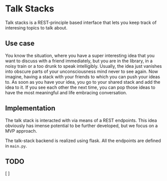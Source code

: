 # Talk Stacks

Talk stacks is a REST-principle based interface that lets you keep track of interesing topics to talk about.

## Use case

You know the situation, where you have a super interesting idea that you want to discuss with a friend immediately, but you are in the library, in a noisy train or a too drunk to speak intelligibly. Usually, the idea just vanishes into obscure parts of your unconsciousness mind never to see again. Now imagine, having a stack with your friends to which you can push your ideas to. As soon as you have your idea, you go to your shared stack and add the idea to it. If you see each other the next time, you can pop those ideas to have the most meaningful and life embracing conversation.

## Implementation

The talk stack is interacted with via means of a REST endpoints. This idea obviously has imense potential to be further developed, but we focus on a MVP approach.

The talk-stack backend is realized using flask. All the endpoints are defined in `main.py`.

## TODO

[ ] 
